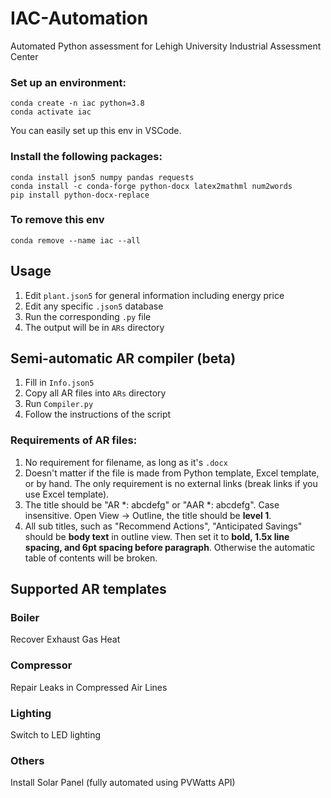 # IAC-Automation
Automated Python assessment for Lehigh University Industrial Assessment Center
### Set up an environment:
```
conda create -n iac python=3.8 
conda activate iac 
```
You can easily set up this env in VSCode.
### Install the following packages:
```
conda install json5 numpy pandas requests
conda install -c conda-forge python-docx latex2mathml num2words
pip install python-docx-replace
```
### To remove this env
```
conda remove --name iac --all
```
## Usage
1. Edit `plant.json5` for general information including energy price
2. Edit any specific `.json5` database
3. Run the corresponding `.py` file
4. The output will be in `ARs` directory

## Semi-automatic AR compiler (beta)
1. Fill in `Info.json5`
2. Copy all AR files into `ARs` directory
3. Run `Compiler.py`
4. Follow the instructions of the script

### Requirements of AR files:
1. No requirement for filename, as long as it's `.docx`
2. Doesn't matter if the file is made from Python template, Excel template, or by hand. The only requirement is no external links (break links if you use Excel template).
3. The title should be "AR *: abcdefg" or "AAR *: abcdefg". Case insensitive. Open View -> Outline, the title should be **level 1**.
5. All sub titles, such as "Recommend Actions", "Anticipated Savings" should be **body text** in outline view. Then set it to **bold, 1.5x line spacing, and 6pt spacing before paragraph**. Otherwise the automatic table of contents will be broken.

## Supported AR templates

### Boiler
Recover Exhaust Gas Heat

### Compressor
Repair Leaks in Compressed Air Lines

### Lighting
Switch to LED lighting

### Others
Install Solar Panel (fully automated using PVWatts API)
